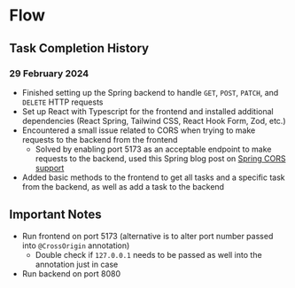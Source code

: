 # Flow

## Task Completion History

### 29 February 2024

- Finished setting up the Spring backend to handle `GET`, `POST`, `PATCH`, and `DELETE` HTTP requests
- Set up React with Typescript for the frontend and installed additional dependencies (React Spring, Tailwind CSS, React Hook Form, Zod, etc.)
- Encountered a small issue related to CORS when trying to make requests to the backend from the frontend
    - Solved by enabling port 5173 as an acceptable endpoint to make requests to the backend, used this Spring blog post on [Spring CORS support](https://spring.io/blog/2015/06/08/cors-support-in-spring-framework)
- Added basic methods to the frontend to get all tasks and a specific task from the backend, as well as add a task to the backend

## Important Notes
- Run frontend on port 5173 (alternative is to alter port number passed into `@CrossOrigin` annotation)
    - Double check if `127.0.0.1` needs to be passed as well into the annotation just in case
- Run backend on port 8080